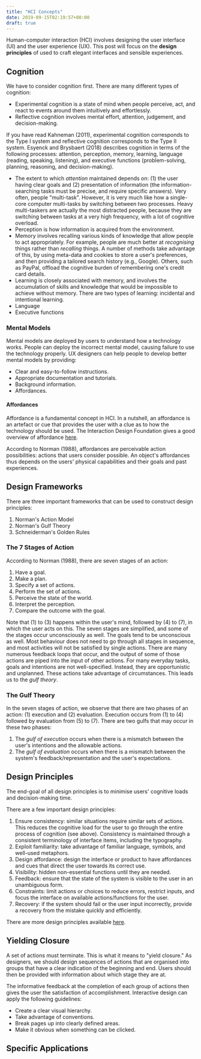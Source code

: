 ```yaml
---
title: "HCI Concepts"
date: 2019-09-15T02:19:57+08:00
draft: true
---
```


Human-computer interaction (HCI) involves designing the user interface (UI) and the user experience (UX). This post will focus on the **design principles** of used to craft elegant interfaces and sensible experiences.

## Cognition

We have to consider cognition first. There are many different types of cognition:

* Experimental cognition is a state of mind when people perceive, act, and react to events around them intuitively and effortlessly.
* Reflective cognition involves mental effort, attention, judgement, and decision-making.

If you have read Kahneman (2011), experimental cognition corresponds to the Type I system and reflective cognition corresponds to the Type II system. Esyenck and Brysbaert (2018) describes cognition in terms of the following processes: attention, perception, memory, learning, language (reading, speaking, listening), and executive functions (problem-solving, planning, reasoning, and decision-making).

* The extent to which *attention* maintained depends on: (1) the user having clear goals and (2) presentation of information (the information-searching tasks must be precise, and require specific answers). Very often, people "multi-task". However, it is very much like how a single-core computer multi-tasks by switching between two processes. Heavy multi-taskers are actually the most distracted people, because they are switching between tasks at a very high frequency, with a lot of cognitive overload.
* Perception is how information is acquired from the environment.
* Memory involves recalling various kinds of knowledge that allow people to act appropriately. For example, people are much better at *recognising* things rather than *recalling* things. A number of methods take advantage of this, by using meta-data and cookies to store a user's preferences, and then providing a tailored search history (e.g., Google). Others, such as PayPal, offload the cognitive burden of remembering one's credit card details.
* Learning is closely associated with memory, and involves the accumulation of skills and knowledge that would be impossible to achieve without memory. There are two types of learning: incidental and intentional learning.
* Language
* Executive functions

### Mental Models

Mental models are deployed by users to understand how a technology works. People can deploy the incorrect mental model, causing failure to use the technology properly. UX designers can help people to develop better mental models by providing:

* Clear and easy-to-follow instructions.
* Appropriate documentation and tutorials.
* Background information.
* Affordances.

#### Affordances

Affordance is a fundamental concept in HCI. In a nutshell, an affordance is an artefact or cue that provides the user with a clue as to how the technology should be used. The Interaction Design Foundation gives a good overview of affordance [here](https://www.interaction-design.org/literature/topics/affordances).

According to Norman (1988), affordances are perceivable action possibilities: actions that users consider possible. An object's affordances thus depends on the users' physical capabilities and their goals and past experiences.

## Design Frameworks

There are three important frameworks that can be used to construct design principles:

1. Norman's Action Model
2. Norman's Gulf Theory
3. Schneiderman's Golden Rules

### The 7 Stages of Action

According to Norman (1988), there are seven stages of an action:

1. Have a goal.
2. Make a plan.
3. Specify a set of actions.
4. Perform the set of actions.
5. Perceive the state of the world.
6. Interpret the perception.
7. Compare the outcome with the goal.

Note that (1) to (3) happens within the user's mind, followed by (4) to (7), in which the user acts on this. The seven stages are simplified, and some of the stages occur unconsciously as well. The goals tend to be unconscious as well. Most behaviour does not need to go through all stages in sequence, and most activities will not be satisfied by single actions. There are many numerous feedback loops that occur, and the output of some of those actions are piped into the input of other actions. For many everyday tasks, goals and intentions are not well-specified. Instead, they are opportunistic and unplanned. These actions take advantage of circumstances. This leads us to the *gulf theory*.

### The Gulf Theory
In the seven stages of action, we observe that there are two phases of an action: (1) execution and (2) evaluation. Execution occurs from (1) to (4) followed by evaluation from (5) to (7). There are two gulfs that may occur in these two phases:

1. The *gulf of execution* occurs when there is a mismatch between the user's intentions and the allowable actions.
2. The *gulf of evaluation* occurs when there is a mismatch between the system's feedback/representation and the user's expectations.

## Design Principles

The end-goal of all design principles is to minimise users' cognitive loads and decision-making time.

There are a few important design principles:

1. Ensure consistency: similar situations require similar sets of actions. This reduces the cognitive load for the user to go through the entire process of cognition (see above). Consistency is maintained through a consistent terminology of interface items, including the typography.
2. Exploit familiarity: take advantage of familiar language, symbols, and well-used metaphors.
3. Design affordance: design the interface or product to have affordances and cues that direct the user towards its correct use.
4. Visibility: hidden non-essential functions until they are needed.
5. Feedback: ensure that the state of the system is visible to the user in an unambiguous form.
6. Constraints: limit actions or choices to reduce errors, restrict inputs, and focus the interface on available actions/functions for the user.
7. Recovery: if the system should fail or the user input incorrectly, provide a recovery from the mistake quickly and efficiently.

There are more design principles available [here](https://www.interaction-design.org/literature/topics/design-principles).

## Yielding Closure

A set of actions must terminate. This is what it means to "yield closure." As designers, we should design sequences of actions that are organised into groups that have a clear indication of the beginning and end. Users should then be provided with information about which stage they are at.

The informative feedback at the completion of each group of actions then gives the user the satisfaction of accomplishment. Interactive design can apply the following guidelines:

* Create a clear visual hierarchy.
* Take advantage of conventions.
* Break pages up into clearly defined areas.
* Make it obvious when something can be clicked.

## Specific Applications

